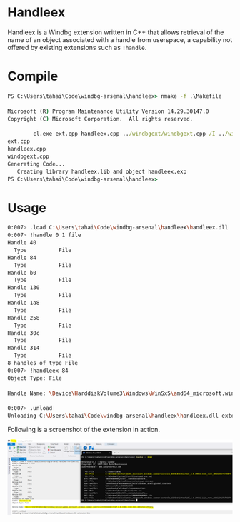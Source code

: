 # Handleex

Handleex is a Windbg extension written in C++ that allows retrieval of the name of an object associated with a handle from userspace, a capability not offered by existing extensions such as `!handle`.

# Compile

```cmd
PS C:\Users\tahai\Code\windbg-arsenal\handleex> nmake -f .\Makefile

Microsoft (R) Program Maintenance Utility Version 14.29.30147.0
Copyright (C) Microsoft Corporation.  All rights reserved.

        cl.exe ext.cpp handleex.cpp ../windbgext/windbgext.cpp /I ../windbgext /nologo /MT /LD /std:c++17 /EHsc /Fe:handleex.dll
ext.cpp
handleex.cpp
windbgext.cpp
Generating Code...
   Creating library handleex.lib and object handleex.exp
PS C:\Users\tahai\Code\windbg-arsenal\handleex>
```

# Usage

```sh
0:007> .load C:\Users\tahai\Code\windbg-arsenal\handleex\handleex.dll
0:007> !handle 0 1 file
Handle 40
  Type         	File
Handle 84
  Type         	File
Handle b0
  Type         	File
Handle 130
  Type         	File
Handle 1a8
  Type         	File
Handle 258
  Type         	File
Handle 30c
  Type         	File
Handle 314
  Type         	File
8 handles of type File
0:007> !handleex 84
Object Type: File

Handle Name: \Device\HarddiskVolume3\Windows\WinSxS\amd64_microsoft.windows.common-controls_6595b64144ccf1df_6.0.19041.1110_none_60b5254171f9507e

0:007> .unload
Unloading C:\Users\tahai\Code\windbg-arsenal\handleex\handleex.dll extension DLL
```

Following is a screenshot of the extension in action.

![poc](poc.png)
